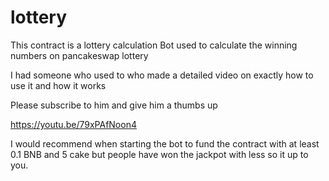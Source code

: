# lottery

This contract is a lottery calculation Bot used to calculate the winning numbers on pancakeswap lottery

I had someone who used to who made a detailed video on exactly how to use it and how it works

Please subscribe to him and give him a thumbs up

https://youtu.be/79xPAfNoon4

I would recommend when starting the bot to fund the contract with at least 0.1 BNB and 5 cake but people have won the jackpot with less so it up to you.

